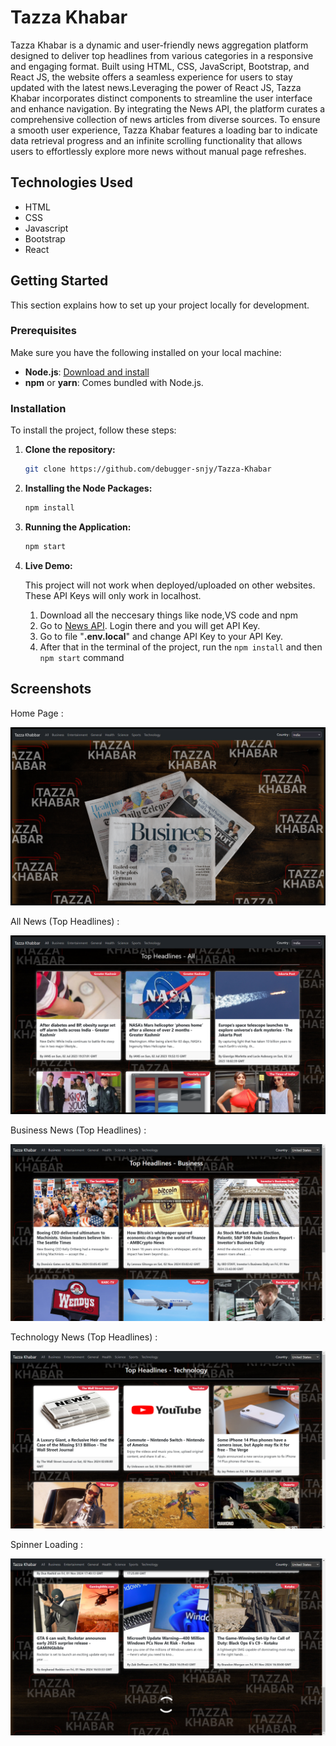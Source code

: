 # Tazza Khabar

Tazza Khabar is a dynamic and user-friendly news aggregation platform designed to deliver top headlines from various categories in a responsive and engaging format. Built using HTML, CSS, JavaScript, Bootstrap, and React JS, the website offers a seamless experience for users to stay updated with the latest news.Leveraging the power of React JS, Tazza Khabar incorporates distinct components to streamline the user interface and enhance navigation. By integrating the News API, the platform curates a comprehensive collection of news articles from diverse sources. To ensure a smooth user experience, Tazza Khabar features a loading bar to indicate data retrieval progress and an infinite scrolling functionality that allows users to effortlessly explore more news without manual page refreshes.

## Technologies Used

- HTML
- CSS
- Javascript
- Bootstrap
- React

## Getting Started

This section explains how to set up your project locally for development.

### Prerequisites

Make sure you have the following installed on your local machine:

- **Node.js**: [Download and install](https://nodejs.org/)
- **npm** or **yarn**: Comes bundled with Node.js.

### Installation

To install the project, follow these steps:

1. **Clone the repository:**

   ```bash
   git clone https://github.com/debugger-snjy/Tazza-Khabar
   ```

2. **Installing the Node Packages:**

   ```bash
   npm install
   ```

3. **Running the Application:**

   ```bash
   npm start
   ```

4. **Live Demo:**

    This project will not work when deployed/uploaded on other websites. These API Keys will only work in localhost.

    1. Download all the neccesary things like node,VS code and npm
    2. Go to [News API](https://www.newsapi.org). Login there and you will get API Key.
    3. Go to file "**.env.local**" and change API Key to your API Key.
    4. After that in the terminal of the project, run the `npm install` and then `npm start` command

## Screenshots

Home Page :

![Home Page](screenshots/HomePage.png)

All News (Top Headlines) :

![All News](screenshots/All-News-Top-Headlines.png)

Business News (Top Headlines) :

![Business News](screenshots/Business-News-Top-Headlines.png)

Technology News (Top Headlines) :

![Technology News](screenshots/Technology-News-Top-Headlines.png)

Spinner Loading :

![Spinner Loading](screenshots/Spinner-Loading.png)
